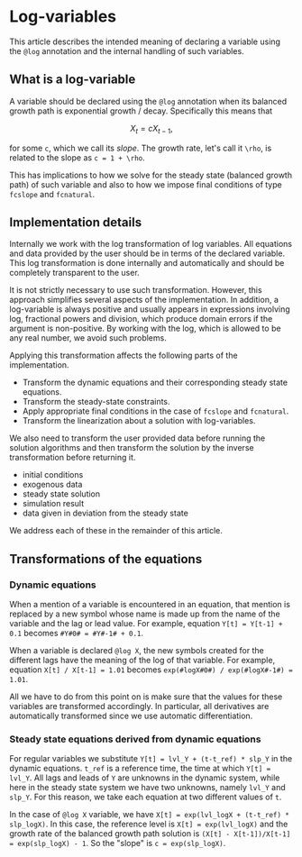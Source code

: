 # Log-variables

This article describes the intended meaning of declaring a variable using the
`@log` annotation and the internal handling of such variables.

## What is a log-variable

A variable should be declared using the `@log` annotation when its balanced
growth path is exponential growth / decay. Specifically this means that

```math
X_t = c X_{t-1},
```

for some ``c``, which we call its *slope*. The growth rate, let's call it
``\rho``, is related to the slope as ``c = 1 + \rho``.

This has implications to how we solve for the steady state (balanced growth path)
of such variable and also to how we impose final conditions of type `fcslope` and
`fcnatural`.

## Implementation details

Internally we work with the log transformation of log variables. All equations
and data provided by the user should be in terms of the declared variable. This
log transformation is done internally and automatically and should be completely
transparent to the user.

It is not strictly necessary to use such transformation. However, this approach
simplifies several aspects of the implementation. In addition, a log-variable is
always positive and usually appears in expressions involving log, fractional
powers and division, which produce domain errors if the argument is
non-positive. By working with the log, which is allowed to be any real number,
we avoid such problems.

Applying this transformation affects the following parts of the implementation.

* Transform the dynamic equations and their corresponding steady state equations.
* Transform the steady-state constraints.
* Apply appropriate final conditions in the case of `fcslope` and `fcnatural`.
* Transform the linearization about a solution with log-variables.

We also need to transform the user provided data before running the solution
algorithms and then transform the solution by the inverse transformation before
returning it.

* initial conditions
* exogenous data
* steady state solution
* simulation result
* data given in deviation from the steady state

We address each of these in the remainder of this article.

## Transformations of the equations

### Dynamic equations

When a mention of a variable is encountered in an equation, that mention is
replaced by a new symbol whose name is made up from the name of the variable and
the lag or lead value. For example, equation `Y[t] = Y[t-1] + 0.1` becomes
`#Y#0# = #Y#-1# + 0.1`.

When a variable is declared `@log X`, the new symbols created for the different
lags have the meaning of the log of that variable. For example, equation
`X[t] / X[t-1] = 1.01` becomes `exp(#logX#0#) / exp(#logX#-1#) = 1.01`.

All we have to do from this point on is make sure that the values for these
variables are transformed accordingly. In particular, all derivatives are
automatically transformed since we use automatic differentiation.

### Steady state equations derived from dynamic equations

For regular variables we substitute `Y[t] = lvl_Y + (t-t_ref) * slp_Y` in the
dynamic equations. `t_ref` is a reference time, the time at which
`Y[t] = lvl_Y`. All lags and leads of `Y` are unknowns in the dynamic system,
while here in the steady state system we have two unknowns, namely `lvl_Y` and
`slp_Y`. For this reason, we take each equation at two different values of `t`.

In the case of `@log X` variable, we have
`X[t] = exp(lvl_logX + (t-t_ref) * slp_logX)`. In this case, the reference level
is `X[t] = exp(lvl_logX)` and the growth rate of the balanced growth path
solution is `(X[t] - X[t-1])/X[t-1] = exp(slp_logX) - 1`. So the "slope" is
`c = exp(slp_logX)`.

### 





